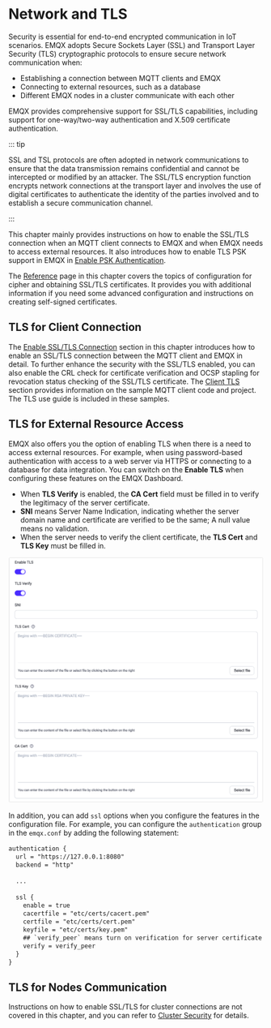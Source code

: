 # Network and TLS

Security is essential for end-to-end encrypted communication in IoT scenarios. EMQX adopts Secure Sockets Layer (SSL) and Transport Layer Security (TLS) cryptographic protocols to ensure secure network communication when:

- Establishing a connection between MQTT clients and EMQX
- Connecting to external resources, such as a database
- Different EMQX nodes in a cluster communicate with each other 

EMQX provides comprehensive support for SSL/TLS capabilities, including support for one-way/two-way authentication and X.509 certificate authentication.

::: tip

SSL and TSL protocols are often adopted in network communications to ensure that the data transmission remains confidential and cannot be intercepted or modified by an attacker. The SSL/TLS encryption function encrypts network connections at the transport layer and involves the use of digital certificates to authenticate the identity of the parties involved and to establish a secure communication channel.

:::

This chapter mainly provides instructions on how to enable the SSL/TLS connection when an MQTT client connects to EMQX and when EMQX needs to access external resources. It also introduces how to enable TLS PSK support in EMQX in [Enable PSK Authentication](./psk-authentication.md).

The [Reference](./reference.md) page in this chapter covers the topics of configuration for cipher and obtaining SSL/TLS certificates. It provides you with additional information if you need some advanced configuration and instructions on creating self-signed certificates.

## TLS for Client Connection

The [Enable SSL/TLS Connection](./emqx-mqtt-tls.md) section in this chapter introduces how to enable an SSL/TLS connection between the MQTT client and EMQX in detail. To further enhance the security with the SSL/TLS enabled, you can also enable the CRL check <!--Add link later--> for certificate verification and OCSP stapling <!--Add link later--> for revocation status checking of the SSL/TLS certificate. The [Client TLS](./mqtt-client-tls.md) section provides information on the sample MQTT client code and project. The TLS use guide is included in these samples.

## TLS for External Resource Access

EMQX also offers you the option of enabling TLS when there is a need to access external resources. For example, when using password-based authentication with access to a web server via HTTPS or connecting to a database for data integration. You can switch on the **Enable TLS** when configuring these features on the EMQX Dashboard.

- When **TLS Verify** is enabled, the **CA Cert** field must be filled in to verify the legitimacy of the server certificate.
- **SNI** means Server Name Indication, indicating whether the server domain name and certificate are verified to be the same; A null value means no validation.
- When the server needs to verify the client certificate, the **TLS Cert** and **TLS Key** must be filled in.

<img src="./assets/enable-TLS-dashboard.png" alt="enable-TLS-dashboard" style="zoom:50%;" />

In addition, you can add `ssl` options when you configure the features in the configuration file. For example, you can configure the `authentication` group in the `emqx.conf` by adding the following statement:

```
authentication {
  url = "https://127.0.0.1:8080"
  backend = "http"

  ...

  ssl {
    enable = true
    cacertfile = "etc/certs/cacert.pem"
    certfile = "etc/certs/cert.pem"
    keyfile = "etc/certs/key.pem"
    ## `verify_peer` means turn on verification for server certificate
    verify = verify_peer
  }
}
```

## TLS for Nodes Communication

Instructions on how to enable SSL/TLS for cluster connections are not covered in this chapter, and you can refer to [Cluster Security](../deploy/cluster/security.md) for details.















